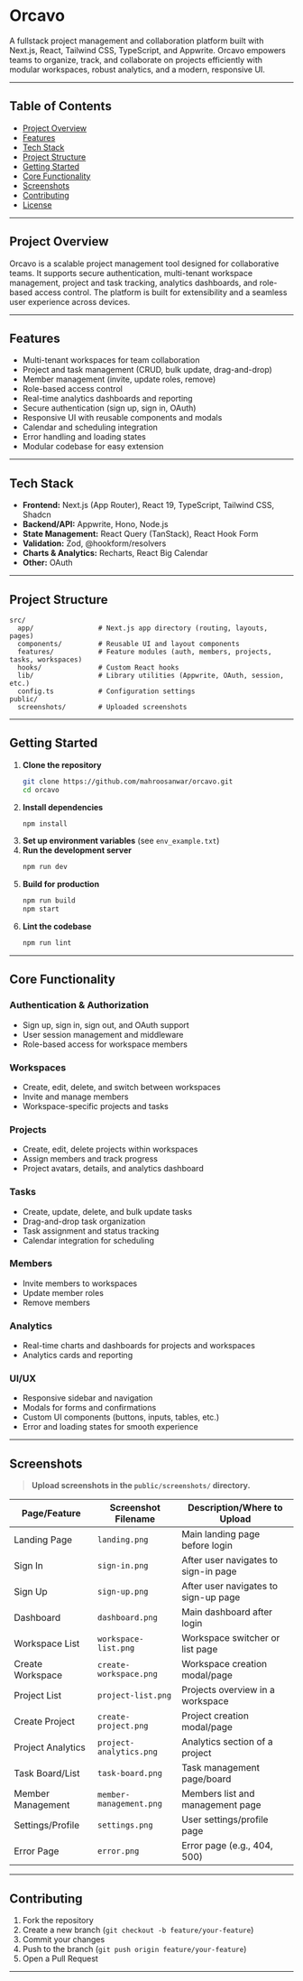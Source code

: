 # Orcavo

A fullstack project management and collaboration platform built with Next.js, React, Tailwind CSS, TypeScript, and Appwrite. Orcavo empowers teams to organize, track, and collaborate on projects efficiently with modular workspaces, robust analytics, and a modern, responsive UI.

---

## Table of Contents

- [Project Overview](#project-overview)
- [Features](#features)
- [Tech Stack](#tech-stack)
- [Project Structure](#project-structure)
- [Getting Started](#getting-started)
- [Core Functionality](#core-functionality)
- [Screenshots](#screenshots)
- [Contributing](#contributing)
- [License](#license)

---

## Project Overview

Orcavo is a scalable project management tool designed for collaborative teams. It supports secure authentication, multi-tenant workspace management, project and task tracking, analytics dashboards, and role-based access control. The platform is built for extensibility and a seamless user experience across devices.

---

## Features

- Multi-tenant workspaces for team collaboration
- Project and task management (CRUD, bulk update, drag-and-drop)
- Member management (invite, update roles, remove)
- Role-based access control
- Real-time analytics dashboards and reporting
- Secure authentication (sign up, sign in, OAuth)
- Responsive UI with reusable components and modals
- Calendar and scheduling integration
- Error handling and loading states
- Modular codebase for easy extension

---

## Tech Stack

- **Frontend:** Next.js (App Router), React 19, TypeScript, Tailwind CSS, Shadcn
- **Backend/API:** Appwrite, Hono, Node.js
- **State Management:** React Query (TanStack), React Hook Form
- **Validation:** Zod, @hookform/resolvers
- **Charts & Analytics:** Recharts, React Big Calendar
- **Other:** OAuth

---

## Project Structure

```
src/
  app/                # Next.js app directory (routing, layouts, pages)
  components/         # Reusable UI and layout components
  features/           # Feature modules (auth, members, projects, tasks, workspaces)
  hooks/              # Custom React hooks
  lib/                # Library utilities (Appwrite, OAuth, session, etc.)
  config.ts           # Configuration settings
public/
  screenshots/        # Uploaded screenshots 
```

---

## Getting Started

1. **Clone the repository**
   ```bash
   git clone https://github.com/mahroosanwar/orcavo.git
   cd orcavo
   ```
2. **Install dependencies**
   ```bash
   npm install
   ```
3. **Set up environment variables** (see `env_example.txt`)
4. **Run the development server**
   ```bash
   npm run dev
   ```
5. **Build for production**
   ```bash
   npm run build
   npm start
   ```
6. **Lint the codebase**
   ```bash
   npm run lint
   ```

---

## Core Functionality

### Authentication & Authorization

- Sign up, sign in, sign out, and OAuth support
- User session management and middleware
- Role-based access for workspace members

### Workspaces

- Create, edit, delete, and switch between workspaces
- Invite and manage members
- Workspace-specific projects and tasks

### Projects

- Create, edit, delete projects within workspaces
- Assign members and track progress
- Project avatars, details, and analytics dashboard

### Tasks

- Create, update, delete, and bulk update tasks
- Drag-and-drop task organization
- Task assignment and status tracking
- Calendar integration for scheduling

### Members

- Invite members to workspaces
- Update member roles
- Remove members

### Analytics

- Real-time charts and dashboards for projects and workspaces
- Analytics cards and reporting

### UI/UX

- Responsive sidebar and navigation
- Modals for forms and confirmations
- Custom UI components (buttons, inputs, tables, etc.)
- Error and loading states for smooth experience

---

## Screenshots

> **Upload screenshots in the `public/screenshots/` directory.**

| Page/Feature         | Screenshot Filename                | Description/Where to Upload                |
|----------------------|------------------------------------|--------------------------------------------|
| Landing Page         | `landing.png`                      | Main landing page before login             |
| Sign In              | `sign-in.png`                      | After user navigates to sign-in page       |
| Sign Up              | `sign-up.png`                      | After user navigates to sign-up page       |
| Dashboard            | `dashboard.png`                    | Main dashboard after login                 |
| Workspace List       | `workspace-list.png`               | Workspace switcher or list page            |
| Create Workspace     | `create-workspace.png`             | Workspace creation modal/page              |
| Project List         | `project-list.png`                 | Projects overview in a workspace           |
| Create Project       | `create-project.png`               | Project creation modal/page                |
| Project Analytics    | `project-analytics.png`            | Analytics section of a project             |
| Task Board/List      | `task-board.png`                   | Task management page/board                 |
| Member Management    | `member-management.png`            | Members list and management page           |
| Settings/Profile     | `settings.png`                     | User settings/profile page                 |
| Error Page           | `error.png`                        | Error page (e.g., 404, 500)                |

---

## Contributing

1. Fork the repository
2. Create a new branch (`git checkout -b feature/your-feature`)
3. Commit your changes
4. Push to the branch (`git push origin feature/your-feature`)
5. Open a Pull Request

---